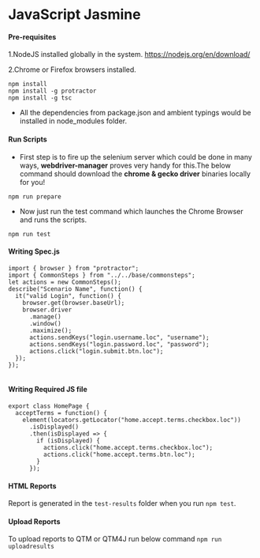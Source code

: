 
# JavaScript Jasmine

#### Pre-requisites
1.NodeJS installed globally in the system.
https://nodejs.org/en/download/

2.Chrome or Firefox browsers installed.


```
npm install
npm install -g protractor
npm install -g tsc
```
* All the dependencies from package.json and ambient typings would be installed in node_modules folder.

#### Run Scripts


* First step is to fire up the selenium server which could be done in many ways,  **webdriver-manager** proves very handy for this.The below command should download the **chrome & gecko driver** binaries locally for you!

```
npm run prepare
```

* Now just run the test command which launches the Chrome Browser and runs the scripts.
```
npm run test
```

#### Writing Spec.js
```
import { browser } from "protractor";
import { CommonSteps } from "../../base/commonsteps";
let actions = new CommonSteps();
describe("Scenario Name", function() {
  it("valid Login", function() {
    browser.get(browser.baseUrl);
    browser.driver
      .manage()
      .window()
      .maximize();
      actions.sendKeys("login.username.loc", "username");
      actions.sendKeys("login.password.loc", "password");
      actions.click("login.submit.btn.loc");
  });
});


```
#### Writing Required JS file
```
export class HomePage {
  acceptTerms = function() {
    element(locators.getLocator("home.accept.terms.checkbox.loc"))
      .isDisplayed()
      .then(isDisplayed => {
        if (isDisplayed) {
          actions.click("home.accept.terms.checkbox.loc");
          actions.click("home.accept.terms.btn.loc");
        }
      });

```
#### HTML Reports
Report is generated in the `test-results` folder when you run `npm test`.

#### Upload Reports
To upload reports to QTM or QTM4J run below command
`npm run uploadresults`